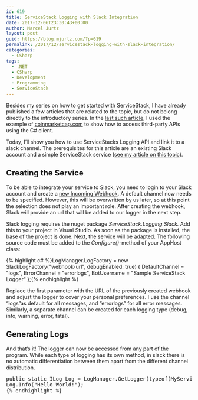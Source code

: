 ```yaml
---
id: 619
title: ServiceStack Logging with Slack Integration
date: 2017-12-06T23:30:43+00:00
author: Marcel Jurtz
layout: post
guid: https://blog.mjurtz.com/?p=619
permalink: /2017/12/servicestack-logging-with-slack-integration/
categories:
  - CSharp
tags:
  - .NET
  - CSharp
  - Development
  - Programming
  - ServiceStack
---
```

Besides my series on how to get started with ServiceStack, I have already published a few articles that are related to the topic, but do not belong directly to the introductory series. In the [last such article](https://blog.mjurtz.com/2017/12/query-coinmarketcap-api-using-servicestack/), I used the example of [coinmarketcap.com](https://coinmarketcap.com/) to show how to access third-party APIs using the C# client.

Today, I&#8217;ll show you how to use ServiceStacks Logging API and link it to a slack channel. The prerequisites for this article are an existing Slack account and a simple ServiceStack service ([see my article on this topic](https://blog.mjurtz.com/2017/11/servicestack-building-simple-service/)).

## Creating the Service

To be able to integrate your service to Slack, you need to login to your Slack account and create a [new Incoming Webhook](https://my.slack.com/services/new/incoming-webhook/). A default channel now needs to be specified. However, this will be overwritten by us later, so at this point the selection does not play an important role. After creating the webhook, Slack will provide an url that will be added to our logger in the next step.

Slack logging requires the nuget package _ServiceStack.Logging.Slack._ Add this to your project in Visual Studio. As soon as the package is installed, the base of the project is done. Next, the service will be adapted. The following source code must be added to the _Configure()_-method of your AppHost class:

{% highlight c# %}LogManager.LogFactory = new SlackLogFactory("webhook-url", debugEnabled: true)
{
    DefaultChannel = "logs",
    ErrorChannel = "errorlogs",
    BotUsername = "Sample ServiceStack Logger"
};{% endhighlight %}

Replace the first parameter with the URL of the previously created webhook and adjust the logger to cover your personal preferences. I use the channel &#8220;logs&#8221;as default for all messages, and &#8220;errorlogs&#8221; for all error messages. Similarly, a separate channel can be created for each logging type (debug, info, warning, error, fatal).

## Generating Logs

And that&#8217;s it! The logger can now be accessed from any part of the program. While each type of logging has its own method, in slack there is no automatic differentiation between them apart from the different channel distribution.

<pre class="EnlighterJSRAW" data-enlighter-language="null">public static ILog Log = LogManager.GetLogger(typeof(MyService));
Log.Info("Hello World!");
{% endhighlight %}